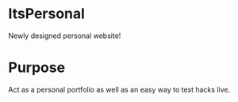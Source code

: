 ItsPersonal
===========

Newly designed personal website!

Purpose
=======

Act as a personal portfolio as well as an easy way to test hacks live.

